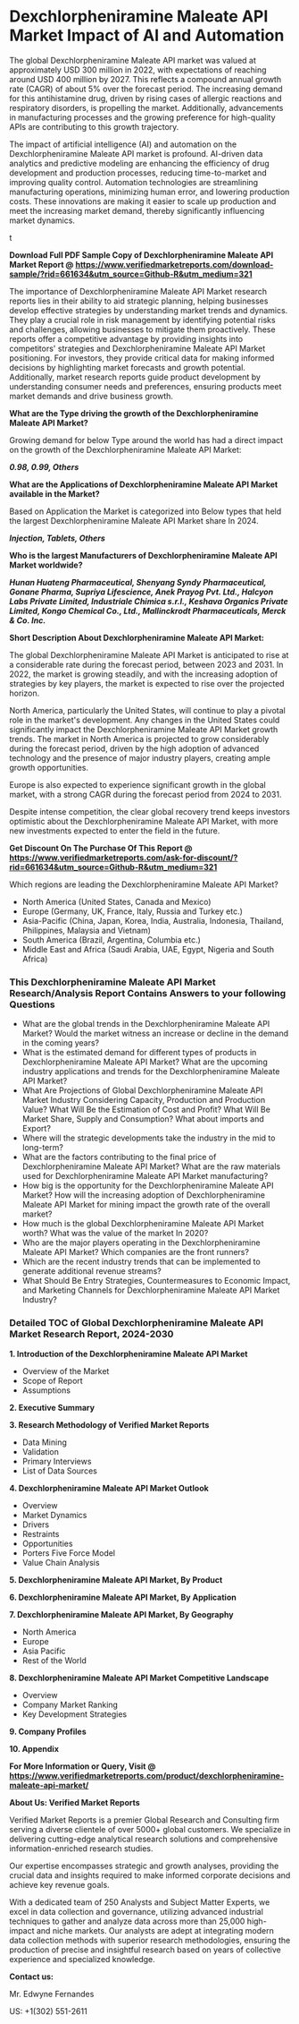 <meta name="title" content="Global Dexchlorpheniramine Maleate API Market Impact of AI and Automation"><meta name="description" content="The global Dexchlorpheniramine Maleate API market was valued at approximately USD 300 million in 2022, with expectations of reaching around USD 400 million by 2027. Th"><meta name="title" content="Dexchlorpheniramine Maleate API Market Size, Share, Scope, Trends, Growth, Opportunities, Analysis, Forecast"><h1>Dexchlorpheniramine Maleate API Market Impact of AI and Automation</h1><p>The global Dexchlorpheniramine Maleate API market was valued at approximately USD 300 million in 2022, with expectations of reaching around USD 400 million by 2027. This reflects a compound annual growth rate (CAGR) of about 5% over the forecast period. The increasing demand for this antihistamine drug, driven by rising cases of allergic reactions and respiratory disorders, is propelling the market. Additionally, advancements in manufacturing processes and the growing preference for high-quality APIs are contributing to this growth trajectory.</p><p>The impact of artificial intelligence (AI) and automation on the Dexchlorpheniramine Maleate API market is profound. AI-driven data analytics and predictive modeling are enhancing the efficiency of drug development and production processes, reducing time-to-market and improving quality control. Automation technologies are streamlining manufacturing operations, minimizing human error, and lowering production costs. These innovations are making it easier to scale up production and meet the increasing market demand, thereby significantly influencing market dynamics.</p>t</p><p id="" class=""><strong>Download Full PDF Sample Copy of Dexchlorpheniramine Maleate API Market Report @ <a href="https://www.verifiedmarketreports.com/download-sample/?rid=661634&utm_source=Github-R&utm_medium=321" target="_blank">https://www.verifiedmarketreports.com/download-sample/?rid=661634&utm_source=Github-R&utm_medium=321</a></strong></p><p>The importance of&nbsp;Dexchlorpheniramine Maleate API Market research reports lies in their ability to aid strategic planning, helping businesses develop effective strategies by understanding market trends and dynamics. They play a crucial role in risk management by identifying potential risks and challenges, allowing businesses to mitigate them proactively. These reports offer a competitive advantage by providing insights into competitors' strategies and Dexchlorpheniramine Maleate API Market positioning. For investors, they provide critical data for making informed decisions by highlighting market forecasts and growth potential. Additionally, market research reports guide product development by understanding consumer needs and preferences, ensuring products meet market demands and drive business growth.</p><p><strong>What are the&nbsp;Type driving the growth of the Dexchlorpheniramine Maleate API Market?</strong></p><p id="" class="">Growing demand for below Type around the world has had a direct impact on the growth of the Dexchlorpheniramine Maleate API Market:</p><em><strong>0.98, 0.99, Others</strong></em></p><strong>What are the&nbsp;Applications&nbsp;of Dexchlorpheniramine Maleate API Market available in the Market?</strong></p><p id="" class="">Based on Application the Market is categorized into Below types that held the largest Dexchlorpheniramine Maleate API Market share In 2024.</p><em><strong>Injection, Tablets, Others</strong></em></p><strong>Who is the largest Manufacturers of Dexchlorpheniramine Maleate API Market worldwide?</strong></p><p><em><strong>Hunan Huateng Pharmaceutical, Shenyang Syndy Pharmaceutical, Gonane Pharma, Supriya Lifescience, Anek Prayog Pvt. Ltd., Halcyon Labs Private Limited, Industriale Chimica s.r.l., Keshava Organics Private Limited, Kongo Chemical Co., Ltd., Mallinckrodt Pharmaceuticals, Merck & Co. Inc.</strong></em></p><p id="" class=""><strong>Short Description About Dexchlorpheniramine Maleate API Market:</strong></p><p>The global Dexchlorpheniramine Maleate API Market is anticipated to rise at a considerable rate during the forecast period, between 2023 and 2031. In 2022, the market is growing steadily, and with the increasing adoption of strategies by key players, the market is expected to rise over the projected horizon.</p><p>North America, particularly the United States, will continue to play a pivotal role in the market's development. Any changes in the United States could significantly impact the Dexchlorpheniramine Maleate API Market growth trends. The market in North America is projected to grow considerably during the forecast period, driven by the high adoption of advanced technology and the presence of major industry players, creating ample growth opportunities.</p><p>Europe is also expected to experience significant growth in the global market, with a strong CAGR during the forecast period from 2024 to 2031.</p><p>Despite intense competition, the clear global recovery trend keeps investors optimistic about the Dexchlorpheniramine Maleate API Market, with more new investments expected to enter the field in the future.</p><p id="" class=""><strong>Get Discount On The Purchase Of This Report @ <a href="https://www.verifiedmarketreports.com/ask-for-discount/?rid=661634&utm_source=Github-R&utm_medium=321" target="_blank">https://www.verifiedmarketreports.com/ask-for-discount/?rid=661634&utm_source=Github-R&utm_medium=321</a></strong></p>Which regions are leading the Dexchlorpheniramine Maleate API Market?</p><ul><li>North America (United States, Canada and Mexico)</li><li>Europe (Germany, UK, France, Italy, Russia and Turkey etc.)</li><li>Asia-Pacific (China, Japan, Korea, India, Australia, Indonesia, Thailand, Philippines, Malaysia and Vietnam)</li><li>South America (Brazil, Argentina, Columbia etc.)</li><li>Middle East and Africa (Saudi Arabia, UAE, Egypt, Nigeria and South Africa)</li></ul><h3 id="" class="">This Dexchlorpheniramine Maleate API Market Research/Analysis Report Contains Answers to your following Questions</h3><ul><li>What are the global trends in the Dexchlorpheniramine Maleate API Market? Would the market witness an increase or decline in the demand in the coming years?</li><li>What is the estimated demand for different types of products in Dexchlorpheniramine Maleate API Market? What are the upcoming industry applications and trends for the Dexchlorpheniramine Maleate API Market?</li><li>What Are Projections of Global Dexchlorpheniramine Maleate API Market Industry Considering Capacity, Production and Production Value? What Will Be the Estimation of Cost and Profit? What Will Be Market Share, Supply and Consumption? What about imports and Export?</li><li>Where will the strategic developments take the industry in the mid to long-term?</li><li>What are the factors contributing to the final price of Dexchlorpheniramine Maleate API Market? What are the raw materials used for Dexchlorpheniramine Maleate API Market manufacturing?</li><li>How big is the opportunity for the Dexchlorpheniramine Maleate API Market? How will the increasing adoption of Dexchlorpheniramine Maleate API Market for mining impact the growth rate of the overall market?</li><li>How much is the global Dexchlorpheniramine Maleate API Market worth? What was the value of the market In 2020?</li><li>Who are the major players operating in the Dexchlorpheniramine Maleate API Market? Which companies are the front runners?</li><li>Which are the recent industry trends that can be implemented to generate additional revenue streams?</li><li>What Should Be Entry Strategies, Countermeasures to Economic Impact, and Marketing Channels for Dexchlorpheniramine Maleate API Market Industry?</li></ul><h3 id="" class="">Detailed TOC of Global Dexchlorpheniramine Maleate API Market Research Report, 2024-2030</h3><p id="" class=""><strong>1. Introduction of the Dexchlorpheniramine Maleate API Market</strong></p><ul><li>Overview of the Market</li><li>Scope of Report</li><li>Assumptions</li></ul><p id="" class=""><strong>2. Executive Summary</strong></p><p id="" class=""><strong>3. Research Methodology of Verified Market Reports</strong></p><ul><li>Data Mining</li><li>Validation</li><li>Primary Interviews</li><li>List of Data Sources</li></ul><p id="" class=""><strong>4. Dexchlorpheniramine Maleate API Market Outlook</strong></p><ul><li>Overview</li><li>Market Dynamics</li><li>Drivers</li><li>Restraints</li><li>Opportunities</li><li>Porters Five Force Model</li><li>Value Chain Analysis</li></ul><p id="" class=""><strong>5. Dexchlorpheniramine Maleate API Market, By Product</strong></p><p id="" class=""><strong>6. Dexchlorpheniramine Maleate API Market, By Application</strong></p><p id="" class=""><strong>7. Dexchlorpheniramine Maleate API Market, By Geography</strong></p><ul><li>North America</li><li>Europe</li><li>Asia Pacific</li><li>Rest of the World</li></ul><p id="" class=""><strong>8. Dexchlorpheniramine Maleate API Market Competitive Landscape</strong></p><ul><li>Overview</li><li>Company Market Ranking</li><li>Key Development Strategies</li></ul><p id="" class=""><strong>9. Company Profiles</strong></p><p id="" class=""><strong>10. Appendix</strong></p><p id="" class=""><strong>For More Information or Query, Visit @ <a href="https://www.verifiedmarketreports.com/product/dexchlorpheniramine-maleate-api-market/" target="_blank">https://www.verifiedmarketreports.com/product/dexchlorpheniramine-maleate-api-market/</a></strong></p><p id="" class=""><strong>About Us: Verified Market Reports</strong></p><p id="" class="">Verified Market Reports is a premier Global Research and Consulting firm serving a diverse clientele of over 5000+ global customers. We specialize in delivering cutting-edge analytical research solutions and comprehensive information-enriched research studies.</p><p id="" class="">Our expertise encompasses strategic and growth analyses, providing the crucial data and insights required to make informed corporate decisions and achieve key revenue goals.</p><p id="" class="">With a dedicated team of 250 Analysts and Subject Matter Experts, we excel in data collection and governance, utilizing advanced industrial techniques to gather and analyze data across more than 25,000 high-impact and niche markets. Our analysts are adept at integrating modern data collection methods with superior research methodologies, ensuring the production of precise and insightful research based on years of collective experience and specialized knowledge.</p><p id="" class=""><strong>Contact us:</strong></p><p id="" class="">Mr. Edwyne Fernandes</p><p id="" class="">US: +1(302) 551-2611</p>